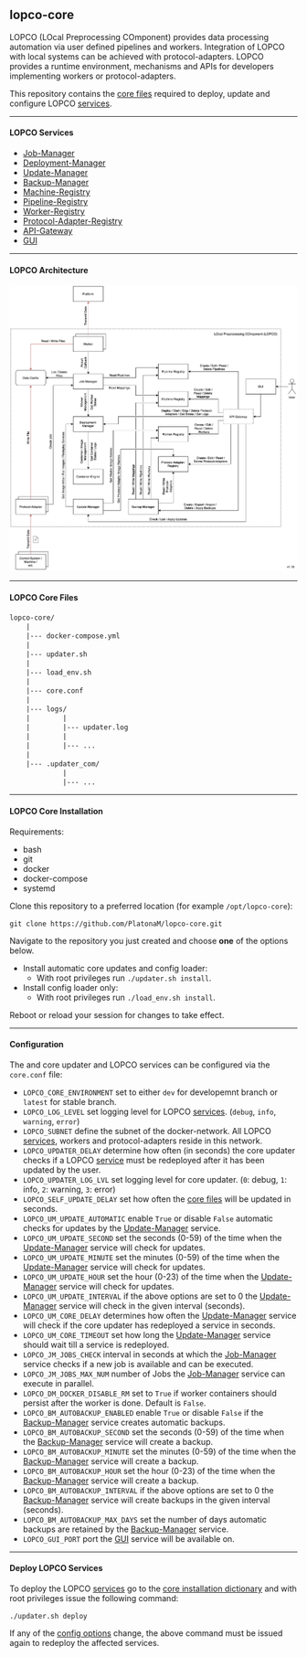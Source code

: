 ## lopco-core

LOPCO (LOcal Preprocessing COmponent) provides data processing automation via user defined pipelines and workers. Integration of LOPCO with local systems can be achieved with protocol-adapters. LOPCO provides a runtime environment, mechanisms and APIs for developers implementing workers or protocol-adapters.  

This repository contains the [core files](#lopco-core-files) required to deploy, update and configure LOPCO [services](#lopco-services).

---

#### LOPCO Services

- [Job-Manager](https://github.com/PlatonaM/lopco-job-manager)
- [Deployment-Manager](https://github.com/PlatonaM/lopco-deployment-manager)
- [Update-Manager](https://github.com/PlatonaM/lopco-update-manager)
- [Backup-Manager](https://github.com/PlatonaM/lopco-backup-manager)
- [Machine-Registry](https://github.com/PlatonaM/lopco-machine-registry)
- [Pipeline-Registry](https://github.com/PlatonaM/lopco-pipeline-registry)
- [Worker-Registry](https://github.com/PlatonaM/lopco-worker-registry)
- [Protocol-Adapter-Registry](https://github.com/PlatonaM/lopco-protocol-adapter-registry)
- [API-Gateway](https://github.com/PlatonaM/tinyproxy-env-conf)
- [GUI](https://github.com/PlatonaM/lopco-gui)

---

#### LOPCO Architecture

![LOPCO architecture](arch.png)

---

#### LOPCO Core Files

    lopco-core/
        |
        |--- docker-compose.yml
        |
        |--- updater.sh
        |
        |--- load_env.sh
        |
        |--- core.conf
        |
        |--- logs/
        |        |
        |        |--- updater.log
        |        |
        |        |--- ...
        |
        |--- .updater_com/
                 |
                 |--- ...

---

#### LOPCO Core Installation

Requirements:
 - bash
 - git
 - docker
 - docker-compose
 - systemd

Clone this repository to a preferred location (for example `/opt/lopco-core`):

    git clone https://github.com/PlatonaM/lopco-core.git

Navigate to the repository you just created and choose **one** of the options below.

 - Install automatic core updates and config loader:
	 - With root privileges run `./updater.sh install`.
 - Install config loader only:
	 - With root privileges run `./load_env.sh install`.

Reboot or reload your session for changes to take effect.

---

#### Configuration

The and core updater and LOPCO services can be configured via the `core.conf` file:

 - `LOPCO_CORE_ENVIRONMENT` set to either `dev` for developemnt branch or `latest` for stable branch.
 - `LOPCO_LOG_LEVEL` set logging level for LOPCO [services](#lopco-services). (`debug`, `info`, `warning`, `error`)
 - `LOPCO_SUBNET` define the subnet of the docker-network. All LOPCO [services](#lopco-services), workers and protocol-adapters reside in this network.
 - `LOPCO_UPDATER_DELAY` determine how often (in seconds) the core updater checks if a LOPCO [service](#lopco-services) must be redeployed after it has been updated by the user.
 - `LOPCO_UPDATER_LOG_LVL` set logging level for core updater. (`0`: debug, `1`: info, `2`: warning, `3`: error)
 - `LOPCO_SELF_UPDATE_DELAY` set how often the [core files](#lopco-core-files) will be updated in seconds.
 - `LOPCO_UM_UPDATE_AUTOMATIC` enable `True` or disable `False` automatic checks for updates by the [Update-Manager](https://github.com/PlatonaM/lopco-update-manager) service.
 - `LOPCO_UM_UPDATE_SECOND` set the seconds (0-59) of the time when the [Update-Manager](https://github.com/PlatonaM/lopco-update-manager) service will check for updates.
 - `LOPCO_UM_UPDATE_MINUTE` set the minutes (0-59) of the time when the [Update-Manager](https://github.com/PlatonaM/lopco-update-manager) service will check for updates.
 - `LOPCO_UM_UPDATE_HOUR` set the hour (0-23) of the time when the [Update-Manager](https://github.com/PlatonaM/lopco-update-manager) service will check for updates.
 - `LOPCO_UM_UPDATE_INTERVAL` if the above options are set to 0 the [Update-Manager](https://github.com/PlatonaM/lopco-update-manager) service will check in the given interval (seconds).
 - `LOPCO_UM_CORE_DELAY` determines how often the [Update-Manager](https://github.com/PlatonaM/lopco-update-manager) service will check if the core updater has redeployed a service in seconds.
 - `LOPCO_UM_CORE_TIMEOUT` set how long the [Update-Manager](https://github.com/PlatonaM/lopco-update-manager) service should wait till a service is redeployed.
 - `LOPCO_JM_JOBS_CHECK` interval in seconds at which the [Job-Manager](https://github.com/PlatonaM/lopco-job-manager) service checks if a new job is available and can be executed.
 - `LOPCO_JM_JOBS_MAX_NUM` number of Jobs the [Job-Manager](https://github.com/PlatonaM/lopco-job-manager) service can execute in parallel.
 - `LOPCO_DM_DOCKER_DISABLE_RM` set to `True` if worker containers should persist after the worker is done. Default is `False`.
 - `LOPCO_BM_AUTOBACKUP_ENABLED` enable `True` or disable `False` if the [Backup-Manager](https://github.com/PlatonaM/lopco-backup-manager) service creates automatic backups.
 - `LOPCO_BM_AUTOBACKUP_SECOND` set the seconds (0-59) of the time when the [Backup-Manager](https://github.com/PlatonaM/lopco-backup-manager) service will create a backup.
 - `LOPCO_BM_AUTOBACKUP_MINUTE` set the minutes (0-59) of the time when the [Backup-Manager](https://github.com/PlatonaM/lopco-backup-manager) service will create a backup.
 - `LOPCO_BM_AUTOBACKUP_HOUR` set the hour (0-23) of the time when the [Backup-Manager](https://github.com/PlatonaM/lopco-backup-manager) service will create a backup.
 - `LOPCO_BM_AUTOBACKUP_INTERVAL` if the above options are set to 0 the [Backup-Manager](https://github.com/PlatonaM/lopco-backup-manager) service will create backups in the given interval (seconds).
 - `LOPCO_BM_AUTOBACKUP_MAX_DAYS` set the number of days automatic backups are retained by the [Backup-Manager](https://github.com/PlatonaM/lopco-backup-manager) service.
 - `LOPCO_GUI_PORT` port the [GUI](https://github.com/PlatonaM/lopco-gui) service will be available on.

---

#### Deploy LOPCO Services

To deploy the LOPCO [services](#lopco-services) go to the [core installation dictionary](#lopco-core-installation) and with root privileges issue the following command:

    ./updater.sh deploy

If any of the [config options](#configuration) change, the above command must be issued again to redeploy the affected services.

